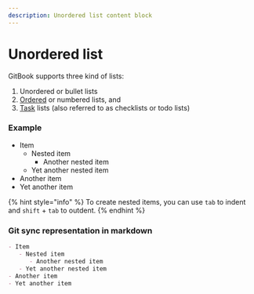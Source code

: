 ```yaml
---
description: Unordered list content block
---
```


# Unordered list

GitBook supports three kind of lists:

1. Unordered or bullet lists
2. [Ordered](ordered-list.md) or numbered lists, and
3. [Task](task-list.md) lists (also referred to as checklists or todo lists)

### Example

* Item
  * Nested item
    * Another nested item
  * Yet another nested item
* Another item
* Yet another item

{% hint style="info" %}
To create nested items, you can use `tab` to indent and `shift` + `tab` to outdent.
{% endhint %}

### Git sync representation in markdown

```markdown
- Item
   - Nested item
      - Another nested item
   - Yet another nested item
- Another item
- Yet another item
```
